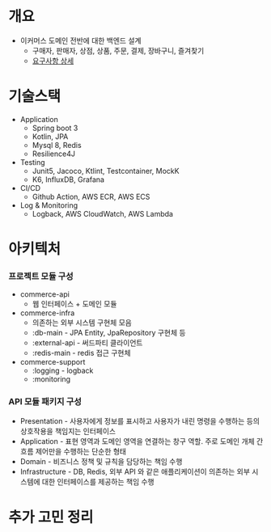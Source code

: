 # 개요
- 이커머스 도메인 전반에 대한 백엔드 설계
  - 구매자, 판매자, 상점, 상품, 주문, 결제, 장바구니, 즐겨찾기
  - [요구사항 상세](docs/commerce-scenario.md)

# 기술스택
- Application
  - Spring boot 3
  - Kotlin, JPA
  - Mysql 8, Redis
  - Resilience4J
- Testing
  - Junit5, Jacoco, Ktlint, Testcontainer, MockK
  - K6, InfluxDB, Grafana
- CI/CD
  - Github Action, AWS ECR, AWS ECS
- Log & Monitoring
  - Logback, AWS CloudWatch, AWS Lambda

# 아키텍처
### 프로젝트 모듈 구성
- commerce-api
  - 웹 인터페이스 + 도메인 모듈
- commerce-infra
  - 의존하는 외부 시스템 구현체 모음
  - :db-main - JPA Entity, JpaRepository 구현체 등
  - :external-api - 써드파티 클라이언트 
  - :redis-main - redis 접근 구현체
- commerce-support
  - :logging - logback
  - :monitoring
  
### API 모듈 패키지 구성
- Presentation - 사용자에게 정보를 표시하고 사용자가 내린 명령을 수행하는 등의 상호작용을 책임지는 인터페이스
- Application - 표현 영역과 도메인 영역을 연결하는 창구 역할. 주로 도메인 개체 간 흐름 제어만을 수행하는 단순한 형태
- Domain - 비즈니스 정책 및 규칙을 담당하는 책임 수행
- Infrastructure - DB, Redis, 외부 API 와 같은 애플리케이션이 의존하는 외부 시스템에 대한 인터페이스를 제공하는 책임 수행

# 추가 고민 정리

